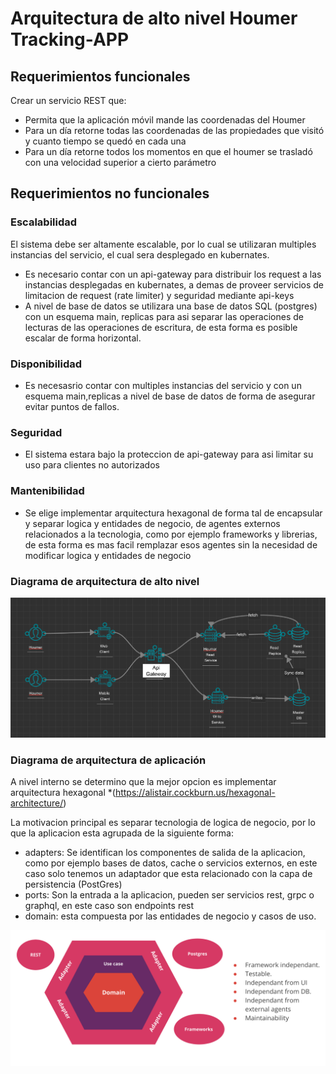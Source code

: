 # Arquitectura de alto nivel Houmer Tracking-APP

## Requerimientos funcionales

Crear un servicio REST que:

- Permita que la aplicación móvil mande las coordenadas del Houmer
- Para un día retorne todas las coordenadas de las propiedades que visitó y cuanto tiempo se quedó en cada una
- Para un día retorne todos los momentos en que el houmer se trasladó con una velocidad superior a cierto parámetro

## Requerimientos no funcionales

### Escalabilidad

El sistema debe ser altamente escalable, por lo cual se utilizaran multiples instancias del servicio, el cual sera desplegado en kubernates.

- Es necesario contar con un api-gateway para distribuir los request a las instancias desplegadas en kubernates, a demas de proveer servicios de limitacion de request (rate limiter) y seguridad mediante api-keys
- A nivel de base de datos se utilizara una base de datos SQL (postgres) con un esquema main, replicas para asi separar las operaciones de lecturas de las operaciones de escritura, de esta forma es posible escalar de forma horizontal.

### Disponibilidad

- Es necesasrio contar con multiples instancias del servicio y con un esquema main,replicas a nivel de base de datos de forma de asegurar evitar puntos de fallos.

### Seguridad

- El sistema estara bajo la proteccion de api-gateway para asi limitar su uso para clientes no autorizados

### Mantenibilidad

- Se elige implementar arquitectura hexagonal de forma tal de encapsular y separar logica y entidades de negocio, de agentes externos relacionados a la tecnologia, como por ejemplo frameworks y librerias, de esta forma es mas facil remplazar esos agentes sin la necesidad de modificar logica y entidades de negocio

### Diagrama de arquitectura de alto nivel

![](high_level_architecture.png)

### Diagrama de arquitectura de aplicación

A nivel interno se determino que la mejor opcion es implementar arquitectura hexagonal \*(https://alistair.cockburn.us/hexagonal-architecture/)

La motivacion principal es separar tecnologia de logica de negocio, por lo que la aplicacion esta agrupada de la siguiente forma:

- adapters: Se identifican los componentes de salida de la aplicacion, como por ejemplo bases de datos, cache o servicios externos, en este caso solo tenemos un adaptador que esta relacionado con la capa de persistencia (PostGres)
- ports: Son la entrada a la aplicacion, pueden ser servicios rest, grpc o graphql, en este caso son endpoints rest
- domain: esta compuesta por las entidades de negocio y casos de uso.

![](hexagonal.png)
